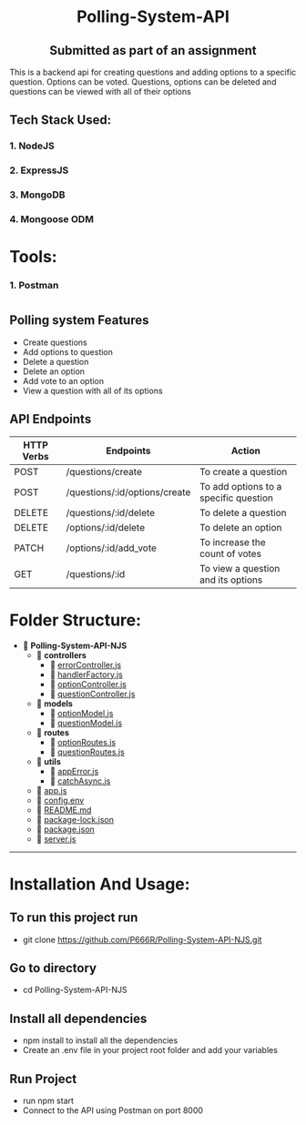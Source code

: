 # <div align="center">Polling-System-API

## <div align="center" >Submitted as part of an assignment</div>

This is a backend api for creating questions and adding options to a specific question. Options can be voted. Questions, options can be deleted and questions can be viewed with all of their options

</div>

## Tech Stack Used:

### 1. NodeJS

### 2. ExpressJS

### 3. MongoDB

### 4. Mongoose ODM

# Tools:

### 1. Postman

# <div align="center">

## Polling system Features

- Create questions
- Add options to question
- Delete a question
- Delete an option
- Add vote to an option
- View a question with all of its options

## API Endpoints

| HTTP Verbs | Endpoints                     | Action                                |
| ---------- | ----------------------------- | ------------------------------------- |
| POST       | /questions/create             | To create a question                  |
| POST       | /questions/:id/options/create | To add options to a specific question |
| DELETE     | /questions/:id/delete         | To delete a question                  |
| DELETE     | /options/:id/delete           | To delete an option                   |
| PATCH      | /options/:id/add_vote         | To increase the count of votes        |
| GET        | /questions/:id                | To view a question and its options    |

</div>

</hr>

# Folder Structure:

- 📂 **Polling\-System\-API\-NJS**
  - 📂 **controllers**
    - 📄 [errorController.js](controllers/errorController.js)
    - 📄 [handlerFactory.js](controllers/handlerFactory.js)
    - 📄 [optionController.js](controllers/optionController.js)
    - 📄 [questionController.js](controllers/questionController.js)
  - 📂 **models**
    - 📄 [optionModel.js](models/optionModel.js)
    - 📄 [questionModel.js](models/questionModel.js)
  - 📂 **routes**
    - 📄 [optionRoutes.js](routes/optionRoutes.js)
    - 📄 [questionRoutes.js](routes/questionRoutes.js)
  - 📂 **utils**
    - 📄 [appError.js](utils/appError.js)
    - 📄 [catchAsync.js](utils/catchAsync.js)
  - 📄 [app.js](app.js)
  - 📄 [config.env](config.env)
  - 📄 [README.md](README.md)
  - 📄 [package\-lock.json](package-lock.json)
  - 📄 [package.json](package.json)
  - 📄 [server.js](server.js)

<hr/>

# Installation And Usage:

## To run this project run

- git clone https://github.com/P666R/Polling-System-API-NJS.git

## Go to directory

- cd Polling-System-API-NJS

## Install all dependencies

- npm install to install all the dependencies
- Create an .env file in your project root folder and add your variables

## Run Project

- run npm start
- Connect to the API using Postman on port 8000
